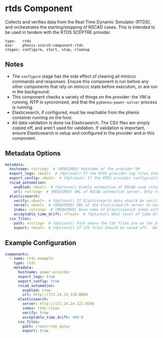 # rtds Component

Collects and verifies data from the Real-Time Dynamic Simulator (RTDS), and orchestrates the starting/stopping of RSCAD cases. This is intended to be used in tandem with the RTDS SCEPTRE provider.

```
type:   rtds
exe:    phenix-scorch-component-rtds
stages: configure, start, stop, cleanup
```

## Notes

- The `configure` stage has the side effect of clearing all miniccc commands and responses. Ensure this component is run before any other components that rely on miniccc state before execution, or are run in the background.
- This component checks a variety of things on the provider: the VM is running, NTP is syncronized, and that the `pybennu-power-solver` process is running.
- Elasticsearch, if configured, must be reachable from the phenix container running on the host.
- All data validation is done via Elasticsearch. The CSV files are simply copied off, and aren't used for validation. If validation is important, ensure Elasticsearch is setup and configured in the provider and in this component.

## Metadata Options

```yaml
metadata:
  hostname: <string>  # (REQUIRED) Hostname of the provider VM
  export_logs: <bool>  # (Optional) If the RTDS provider log files should be exported during the stop stage. Defaults to false.
  export_config: <bool>  # (Optional) If the RTDS provider configuration file (config.ini) should be exported during the configure stage. Defaults to false.
  rscad_automation:
    enabled: <bool>  # (Optional) Enable automation of RSCAD case (starting/stopping). Default: false
    url: <string>  # (REQUIRED) URL of RSCAD automation server. Only required if rscad_automation.enabled is true.
  elasticsearch:
    verify: <bool>  # (Optional) If Elasticsearch data should be verified. Defaults to false.
    server: <bool>  # (REQUIRED) URL of the Elasticsearch server to use. Required if elasticsearch.verify is true.
    index: <string>  # (REQUIRED) Base name of Elasticsearch index with data to check. Required if elasticsearch.verify is true.
    acceptable_time_drift: <float>  # (Optional) What level of time drift between RTDS and SCEPTRE is acceptable, in milliseconds. Time drift will only be checked if a value is specified here, and when elasticsearch.verify is true.
  csv_files:
    path: <string>  # (Optional) Path where the CSV files are on the provider. Defaults to /root/rtds_data/
    export: <bool>  # (Optional) If CSV files should be saved off.  Defaults to false.

```

## Example Configuration

```yaml
components:
  - name: rtds-example
    type: rtds
    metadata:
      hostname: power-provider
      export_logs: true
      export_config: true
      rscad_automation:
        enabled: true
        url: http://172.24.24.120:8000
      elasticsearch:
        server: http://172.24.24.121:9200
        index: rtds-clean
        verify: true
        acceptable_time_drift: 400.0
      csv_files:
        path: /root/rtds_data/
        export: true
```
